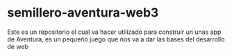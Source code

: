 # semillero-aventura-web3
Este es un repositorio el cual va hacer utilizado para construir un unas app de Aventura, es un pequeño juego que nos va a dar las bases del desarrollo de web

